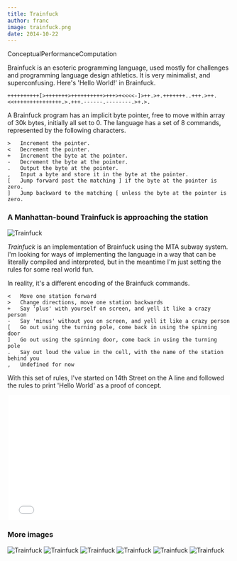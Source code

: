 ```yaml
---
title: Trainfuck
author: franc
image: trainfuck.png
date: 2014-10-22
---
```


<span class='project-tag'>Conceptual</span><span class='project-tag'>Performance</span><span class='project-tag'>Computation</span>

Brainfuck is an esoteric programming language, used mostly for challenges and programming language design athletics. It is very minimalist, and superconfusing. Here's 'Hello World!' in Brainfuck.

```
++++++++++[>+++++++>++++++++++>+++>+<<<<-]>++.>+.+++++++..+++.>++.<<+++++++++++++++.>.+++.------.--------.>+.>.
```

A Brainfuck program has an implicit byte pointer, free to move within array of 30k bytes, initially all set to 0. The language has a set of 8 commands, represented by the following characters.

```
> 	Increment the pointer.
< 	Decrement the pointer.
+ 	Increment the byte at the pointer.
- 	Decrement the byte at the pointer.
. 	Output the byte at the pointer.
, 	Input a byte and store it in the byte at the pointer.
[ 	Jump forward past the matching ] if the byte at the pointer is zero.
] 	Jump backward to the matching [ unless the byte at the pointer is zero.
```

### A Manhattan-bound Trainfuck is approaching the station

![Trainfuck](assets/content/projects/trainfuck.png)

_Trainfuck_ is an implementation of Brainfuck using the MTA subway system. I'm looking for ways of implementing the language in a way that can be literally compiled and interpreted, but in the meantime I'm just setting the rules for some real world fun.

In reality, it's a different encoding of the Brainfuck commands.


```
<	Move one station forward
>	Change directions, move one station backwards
+	Say 'plus' with yourself on screen, and yell it like a crazy person
-	Say 'minus' without you on screen, and yell it like a crazy person
[	Go out using the turning pole, come back in using the spinning door
] 	Go out using the spinning door, come back in using the turning pole
.	Say out loud the value in the cell, with the name of the station behind you
,	Undefined for now
```

With this set of rules, I've started on 14th Street on the A line and followed the rules to print 'Hello World' as a proof of concept.

<div style="width: 500px; margin: 0 auto"><iframe src="//player.vimeo.com/video/113971587" width="500" height="281" frameborder="0" webkitallowfullscreen mozallowfullscreen allowfullscreen></iframe></div>

### More images

![Trainfuck](assets/content/projects/trainfuck01.png)
![Trainfuck](assets/content/projects/trainfuck02.png)
![Trainfuck](assets/content/projects/trainfuck03.png)
![Trainfuck](assets/content/projects/trainfuck04.png)
![Trainfuck](assets/content/projects/trainfuck05.png)
![Trainfuck](assets/content/projects/trainfuck06.png)

